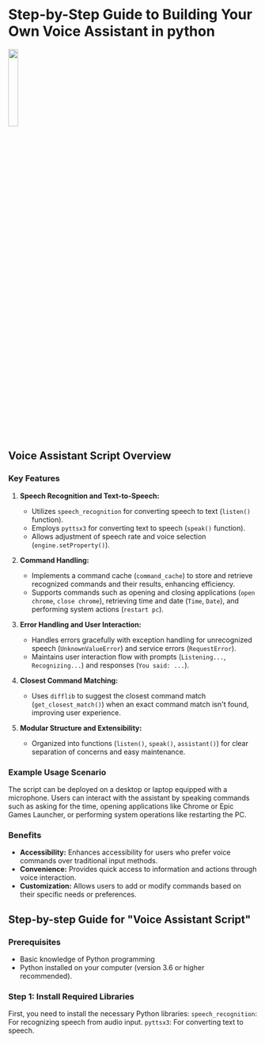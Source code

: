 # Step-by-Step Guide to Building Your Own Voice Assistant in python

<div>
  <img src="https://github.com/salimizel/Voice-Assistance/blob/master/gif.gif" style="width: 20%;">
</div>

## Voice Assistant Script Overview

### Key Features

1. **Speech Recognition and Text-to-Speech:**
   - Utilizes `speech_recognition` for converting speech to text (`listen()` function).
   - Employs `pyttsx3` for converting text to speech (`speak()` function).
   - Allows adjustment of speech rate and voice selection (`engine.setProperty()`).

2. **Command Handling:**
   - Implements a command cache (`command_cache`) to store and retrieve recognized commands and their results, enhancing efficiency.
   - Supports commands such as opening and closing applications (`open chrome`, `close chrome`), retrieving time and date (`Time`, `Date`), and performing system actions (`restart pc`).

3. **Error Handling and User Interaction:**
   - Handles errors gracefully with exception handling for unrecognized speech (`UnknownValueError`) and service errors (`RequestError`).
   - Maintains user interaction flow with prompts (`Listening...`, `Recognizing...`) and responses (`You said: ...`).

4. **Closest Command Matching:**
   - Uses `difflib` to suggest the closest command match (`get_closest_match()`) when an exact command match isn't found, improving user experience.

5. **Modular Structure and Extensibility:**
   - Organized into functions (`listen()`, `speak()`, `assistant()`) for clear separation of concerns and easy maintenance.

### Example Usage Scenario

The script can be deployed on a desktop or laptop equipped with a microphone. Users can interact with the assistant by speaking commands such as asking for the time, opening applications like Chrome or Epic Games Launcher, or performing system operations like restarting the PC.

### Benefits

- **Accessibility:** Enhances accessibility for users who prefer voice commands over traditional input methods.
- **Convenience:** Provides quick access to information and actions through voice interaction.
- **Customization:** Allows users to add or modify commands based on their specific needs or preferences.



## Step-by-step Guide for "Voice Assistant Script"

### Prerequisites
- Basic knowledge of Python programming
- Python installed on your computer (version 3.6 or higher recommended).

### Step 1: Install Required Libraries
First, you need to install the necessary Python libraries:
`speech_recognition`: For recognizing speech from audio input.
`pyttsx3`: For converting text to speech.

